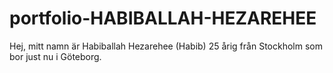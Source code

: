 # portfolio-HABIBALLAH-HEZAREHEE

Hej, mitt namn är Habiballah Hezarehee (Habib) 25 årig från Stockholm som bor just nu i Göteborg.
